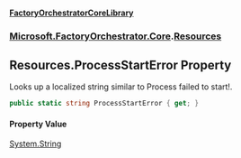 #### [FactoryOrchestratorCoreLibrary](./FactoryOrchestratorCoreLibrary.md 'FactoryOrchestratorCoreLibrary')
### [Microsoft.FactoryOrchestrator.Core](./Microsoft-FactoryOrchestrator-Core.md 'Microsoft.FactoryOrchestrator.Core').[Resources](./Microsoft-FactoryOrchestrator-Core-Resources.md 'Microsoft.FactoryOrchestrator.Core.Resources')
## Resources.ProcessStartError Property
Looks up a localized string similar to Process failed to start!.  
```csharp
public static string ProcessStartError { get; }
```
#### Property Value
[System.String](https://docs.microsoft.com/en-us/dotnet/api/System.String 'System.String')  
